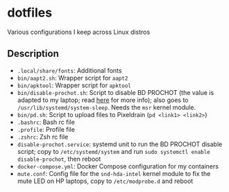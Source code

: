 # dotfiles
Various configurations I keep across Linux distros

## Description
- `.local/share/fonts`: Additional fonts
- `bin/aapt2.sh`: Wrapper script for `aapt2`
- `bin/apktool`: Wrapper script for `apktool`
- `bin/disable-prochot.sh`: Script to disable BD PROCHOT (the value is adapted to my laptop; read [here](https://github.com/DivyanshuVerma/throttlestop-linux) for more info); also goes to `/usr/lib/systemd/system-sleep`. Needs the `msr` kernel module.
- `bin/pd.sh`: Script to upload files to Pixeldrain (`pd <link1> <link2>`)
- `.bashrc`: Bash rc file
- `.profile`: Profile file
- `.zshrc`: Zsh rc file
- `disable-prochot.service`: systemd unit to run the BD PROCHOT disable script; copy to `/etc/systemd/system` and run `sudo systemctl enable disable-prochot`, then reboot
- `docker-compose.yml`: Docker Compose configuration for my containers
- `mute.conf`: Config file for the `snd-hda-intel` kernel module to fix the mute LED on HP laptops, copy to `/etc/modprobe.d` and reboot
